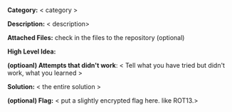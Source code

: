 # <Challenge Name>

  **Category:** < category >

  **Description:** < description>

  **Attached Files:**  <files>  check in the files to the repository (optional)

  **High Level Idea:**  <A short description about the central idea for solving it>
 
  **(optioanl) Attempts that didn't work**:  < Tell what you have tried but didn't work, what you learned >
   
  **Solution:**  < the entire solution >
  
  **(optional) Flag:** < put a slightly encrypted flag here. like ROT13.>
  
